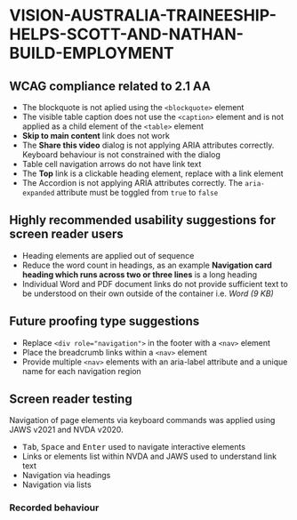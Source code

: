 # VISION-AUSTRALIA-TRAINEESHIP-HELPS-SCOTT-AND-NATHAN-BUILD-EMPLOYMENT
## WCAG compliance related to 2.1 AA
* The blockquote is not aplied using the `<blockquote>` element
* The visible table caption does not use the `<caption>` element and is not applied as a child element of the `<table>` element
* **Skip to main content** link does not work
* The **Share this video** dialog is not applying ARIA attributes correctly. Keyboard behaviour is not constrained with the dialog
* Table cell navigation arrows do not have link text
* The **Top** link is a clickable heading element, replace with a link element
* The Accordion is not applying ARIA attributes correctly. The `aria-expanded` attribute must be toggled from `true` to `false`
## Highly recommended usability suggestions for screen reader users
* Heading elements are applied out of sequence
* Reduce the word count in headings, as an example **Navigation card heading which runs across two or three lines** is a long heading
* Individual Word and PDF document links do not provide sufficient text to be understood on their own outside of the container i.e. _Word (9 KB)_
## Future proofing type suggestions
* Replace `<div role="navigation">` in the footer with a `<nav>` element
* Place the breadcrumb links within a `<nav>` element
* Provide multiple `<nav>` elements with an aria-label attribute and a unique name for each navigation region

## Screen reader testing
Navigation of page elements via keyboard commands was applied using JAWS v2021 and NVDA v2020.
* <kbd>Tab</kbd>, <kbd>Space</kbd> and <kbd>Enter</kbd> used to navigate interactive elements
* Links or elements list within NVDA and JAWS used to understand link text
* Navigation via headings
* Navigation via lists
### Recorded behaviour

